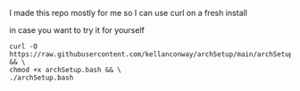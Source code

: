 I made this repo mostly for me so I can use curl on a fresh install

in case you want to try it for yourself 

```
curl -O https://raw.githubusercontent.com/kellanconway/archSetup/main/archSetup.bash && \
chmod +x archSetup.bash && \
./archSetup.bash
```

